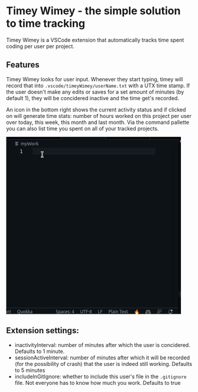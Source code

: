# Timey Wimey - the simple solution to time tracking

Timey Wimey is a VSCode extension that automatically tracks time spent coding per user per project.

## Features
Timey Wimey looks for user input. Whenever they start typing, 
timey will record that into `.vscode/timeyWimey/userName.txt` with 
a UTX time stamp. If the user doesn't make any edits or saves for 
a set amount of minutes (by default 1), they will be concidered 
inactive and the time get's recorded.

An icon in the bottom right shows the current activity status and if clicked on
will generate time stats: number of hours worked on this project per user over 
today, this week, this month and last month. Via the command pallette you can 
also list time you spent on all of your tracked projects.

![Gif showing the usage of the extension!](usage.gif)

## Extension settings:
- inactivityInterval: number of minutes after which the user is concidered. Defaults 
to 1 minute.
- sessionActiveInterval: number of minutes after which it will be recorded (for 
the possibility of crash) that the user is indeed still working. Defaults to 5 minutes
- includeInGitIgnore: whether to include this user's file in the `.gitignore` file. 
Not everyone has to know how much you work. Defaults to true

